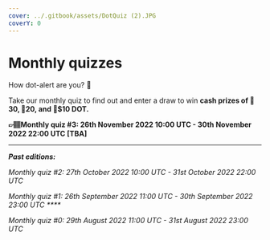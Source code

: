 ```yaml
---
cover: ../.gitbook/assets/DotQuiz (2).JPG
coverY: 0
---
```


# Monthly quizzes

How dot-alert are you? 👀

Take our monthly quiz to find out and enter a draw to win **cash prizes of 🥇$30, 🥈$20, and 🥉$10 DOT.**&#x20;

**👉🏽Monthly quiz #3: 26th November 2022 10:00 UTC - 30th November 2022 22:00 UTC \[TBA]**

****

_**Past editions:**_

_Monthly quiz #2: 27th October 2022 10:00 UTC - 31st October 2022 22:00 UTC_

_Monthly quiz #1: 26th September 2022 11:00 UTC - 30th September 2022 23:00 UTC  ****_&#x20;

_Monthly quiz #0: 29th August 2022 11:00 UTC - 31st August 2022 23:00 UTC_&#x20;

